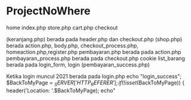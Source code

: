 # ProjectNoWhere
home index.php 
store.php
cart.php
checkout

(keranjang.php) berada pada header.php dan checkout.php
(shop.php) berada action.php, body.php, checkout_process.php, homeaction.php,register.php
pembayaran.php berada pada action.php
pembayaran_process.php berada pada checkout.php
cookie list_barang berada pada login_form, login
(pembayaran_success.php)

Ketika login muncul 2021 berada pada login.php 
	echo "login_success";
			$BackToMyPage = $_SERVER['HTTP_REFERER'];
				if(!isset($BackToMyPage)) {
					header('Location: '.$BackToMyPage);
					echo"<script type='text/javascript'>
					
					</script>";
				} else {
					header('Location: index.php'); // default page
				} 
				



